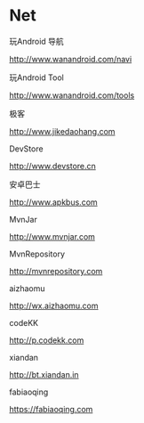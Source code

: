 # Net
玩Android 导航

http://www.wanandroid.com/navi

玩Android Tool

http://www.wanandroid.com/tools

极客

http://www.jikedaohang.com

DevStore

http://www.devstore.cn

安卓巴士

http://www.apkbus.com

MvnJar

http://www.mvnjar.com 

MvnRepository

http://mvnrepository.com

aizhaomu

http://wx.aizhaomu.com

codeKK

http://p.codekk.com

xiandan

http://bt.xiandan.in

fabiaoqing

https://fabiaoqing.com
